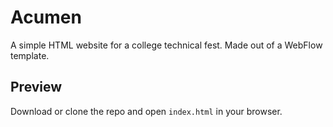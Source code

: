 # Acumen

A simple HTML website for a college technical fest. Made out of a WebFlow template.

## Preview

Download or clone the repo and open `index.html` in your browser.
